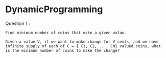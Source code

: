 # DynamicProgramming

Question 1 : 

    Find minimum number of coins that make a given value.

    Given a value V, if we want to make change for V cents, and we have infinite supply of each of C = { C1, C2, .. , Cm} valued coins, what is the minimum number of coins to make the change?
